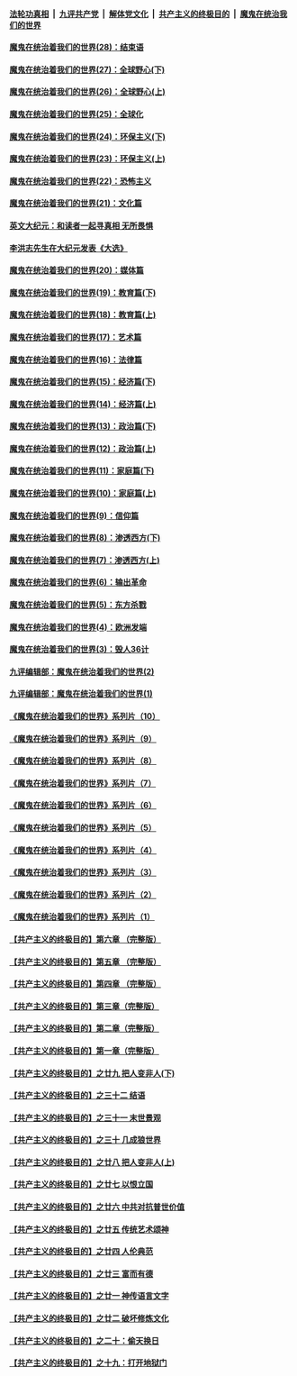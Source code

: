 ####  [法轮功真相](../../../../basic/blob/master/README.md?t=03092231) &nbsp;|&nbsp; [九评共产党](../../../../9ping.md/blob/master/README.md?t=03092231) &nbsp;|&nbsp; [解体党文化](../../../../jtdwh.md/blob/master/README.md?t=03092231)  &nbsp;|&nbsp; [共产主义的终极目的](../../../../gczydzjmd.md/blob/master/README.md?t=03092231) &nbsp;|&nbsp; [魔鬼在统治我们的世界](../../../../mgztzwmdsj.md/blob/master/README.md?t=03092231) 

#### [魔鬼在统治着我们的世界(28)：结束语](../pages/nsc422/n10936246.md?t=03092231) 

#### [魔鬼在统治着我们的世界(27)：全球野心(下)](../pages/nsc422/n10928319.md?t=03092231) 

#### [魔鬼在统治着我们的世界(26)：全球野心(上)](../pages/nsc422/n10900318.md?t=03092231) 

#### [魔鬼在统治着我们的世界(25)：全球化](../pages/nsc422/n10788205.md?t=03092231) 

#### [魔鬼在统治着我们的世界(24)：环保主义(下)](../pages/nsc422/n10695307.md?t=03092231) 

#### [魔鬼在统治着我们的世界(23)：环保主义(上)](../pages/nsc422/n10688613.md?t=03092231) 

#### [魔鬼在统治着我们的世界(22)：恐怖主义](../pages/nsc422/n10614727.md?t=03092231) 

#### [魔鬼在统治着我们的世界(21)：文化篇](../pages/nsc422/n10597706.md?t=03092231) 

#### [英文大纪元：和读者一起寻真相 无所畏惧](../pages/nsc422/n12542027.md?t=03092231) 

#### [李洪志先生在大纪元发表《大选》](../pages/nsc422/n12534746.md?t=03092231) 

#### [魔鬼在统治着我们的世界(20)：媒体篇](../pages/nsc422/n10586579.md?t=03092231) 

#### [魔鬼在统治着我们的世界(19)：教育篇(下)](../pages/nsc422/n10564808.md?t=03092231) 

#### [魔鬼在统治着我们的世界(18)：教育篇(上)](../pages/nsc422/n10526970.md?t=03092231) 

#### [魔鬼在统治着我们的世界(17)：艺术篇](../pages/nsc422/n10499093.md?t=03092231) 

#### [魔鬼在统治着我们的世界(16)：法律篇](../pages/nsc422/n10485969.md?t=03092231) 

#### [魔鬼在统治着我们的世界(15)：经济篇(下)](../pages/nsc422/n10469975.md?t=03092231) 

#### [魔鬼在统治着我们的世界(14)：经济篇(上)](../pages/nsc422/n10457370.md?t=03092231) 

#### [魔鬼在统治着我们的世界(13)：政治篇(下)](../pages/nsc422/n10448270.md?t=03092231) 

#### [魔鬼在统治着我们的世界(12)：政治篇(上)](../pages/nsc422/n10444576.md?t=03092231) 

#### [魔鬼在统治着我们的世界(11)：家庭篇(下)](../pages/nsc422/n10440961.md?t=03092231) 

#### [魔鬼在统治着我们的世界(10)：家庭篇(上)](../pages/nsc422/n10435448.md?t=03092231) 

#### [魔鬼在统治着我们的世界(9)：信仰篇](../pages/nsc422/n10432159.md?t=03092231) 

#### [魔鬼在统治着我们的世界(8)：渗透西方(下)](../pages/nsc422/n10429603.md?t=03092231) 

#### [魔鬼在统治着我们的世界(7)：渗透西方(上)](../pages/nsc422/n10426013.md?t=03092231) 

#### [魔鬼在统治着我们的世界(6)：输出革命](../pages/nsc422/n10421536.md?t=03092231) 

#### [魔鬼在统治着我们的世界(5)：东方杀戮](../pages/nsc422/n10417707.md?t=03092231) 

#### [魔鬼在统治着我们的世界(4)：欧洲发端](../pages/nsc422/n10414890.md?t=03092231) 

#### [魔鬼在统治着我们的世界(3)：毁人36计](../pages/nsc422/n10411583.md?t=03092231) 

#### [九评编辑部：魔鬼在统治着我们的世界(2)](../pages/nsc422/n10410036.md?t=03092231) 

#### [九评编辑部：魔鬼在统治着我们的世界(1)](../pages/nsc422/n10406825.md?t=03092231) 

#### [《魔鬼在统治着我们的世界》系列片（10）](../pages/nsc422/n12292670.md?t=03092231) 

#### [《魔鬼在统治着我们的世界》系列片（9）](../pages/nsc422/n12290859.md?t=03092231) 

#### [《魔鬼在统治着我们的世界》系列片（8）](../pages/nsc422/n12287445.md?t=03092231) 

#### [《魔鬼在统治着我们的世界》系列片（7）](../pages/nsc422/n12283425.md?t=03092231) 

#### [《魔鬼在统治着我们的世界》系列片（6）](../pages/nsc422/n12282314.md?t=03092231) 

#### [《魔鬼在统治着我们的世界》系列片（5）](../pages/nsc422/n12281419.md?t=03092231) 

#### [《魔鬼在统治着我们的世界》系列片（4）](../pages/nsc422/n12274024.md?t=03092231) 

#### [《魔鬼在统治着我们的世界》系列片（3）](../pages/nsc422/n12271322.md?t=03092231) 

#### [《魔鬼在统治着我们的世界》系列片（2）](../pages/nsc422/n12269049.md?t=03092231) 

#### [《魔鬼在统治着我们的世界》系列片（1）](../pages/nsc422/n12267575.md?t=03092231) 

#### [【共产主义的终极目的】第六章 （完整版）](../pages/nsc422/n11428913.md?t=03092231) 

#### [【共产主义的终极目的】第五章 （完整版）](../pages/nsc422/n11428912.md?t=03092231) 

#### [【共产主义的终极目的】第四章 （完整版）](../pages/nsc422/n11428907.md?t=03092231) 

#### [【共产主义的终极目的】第三章（完整版）](../pages/nsc422/n11428848.md?t=03092231) 

#### [【共产主义的终极目的】第二章（完整版）](../pages/nsc422/n11428831.md?t=03092231) 

#### [【共产主义的终极目的】第一章（完整版）](../pages/nsc422/n11417651.md?t=03092231) 

#### [【共产主义的终极目的】之廿九 把人变非人(下)](../pages/nsc422/n11344140.md?t=03092231) 

#### [【共产主义的终极目的】之三十二 结语](../pages/nsc422/n11360535.md?t=03092231) 

#### [【共产主义的终极目的】之三十一 末世景观](../pages/nsc422/n11351129.md?t=03092231) 

#### [【共产主义的终极目的】之三十 几成狼世界](../pages/nsc422/n11348280.md?t=03092231) 

#### [【共产主义的终极目的】之廿八 把人变非人(上)](../pages/nsc422/n11340492.md?t=03092231) 

#### [【共产主义的终极目的】之廿七 以恨立国](../pages/nsc422/n11336944.md?t=03092231) 

#### [【共产主义的终极目的】之廿六 中共对抗普世价值](../pages/nsc422/n11324785.md?t=03092231) 

#### [【共产主义的终极目的】之廿五 传统艺术颂神](../pages/nsc422/n11296396.md?t=03092231) 

#### [【共产主义的终极目的】之廿四 人伦典范](../pages/nsc422/n11296397.md?t=03092231) 

#### [【共产主义的终极目的】之廿三 富而有德](../pages/nsc422/n11283598.md?t=03092231) 

#### [【共产主义的终极目的】之廿一 神传语言文字](../pages/nsc422/n11263265.md?t=03092231) 

#### [【共产主义的终极目的】之廿二 破坏修炼文化](../pages/nsc422/n11245728.md?t=03092231) 

#### [【共产主义的终极目的】之二十：偷天换日](../pages/nsc422/n11238846.md?t=03092231) 

#### [【共产主义的终极目的】之十九：打开地狱门](../pages/nsc422/n11206376.md?t=03092231) 

